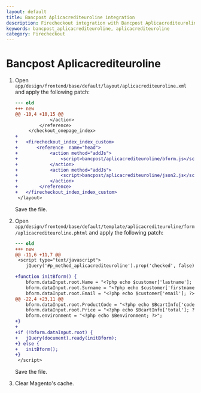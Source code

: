 ```yaml
---
layout: default
title: Bancpost Aplicacrediteuroline integration
description: Firecheckout integration with Bancpost Aplicacrediteuroline
keywords: bancpost_aplicacrediteuroline, aplicacrediteuroline
category: Firecheckout
---
```


# Bancpost Aplicacrediteuroline

 1. Open `app/design/frontend/base/default/layout/aplicacrediteuroline.xml` and apply the
    following patch:

    ```diff
    --- old
    +++ new
    @@ -10,4 +10,15 @@
                 </action>
             </reference>
         </checkout_onepage_index>
    +
    +   <firecheckout_index_index_custom>
    +       <reference  name="head">
    +            <action method="addJs">
    +                <script>bancpost/aplicacrediteuroline/bform.js</script>
    +            </action>
    +            <action method="addJs">
    +                <script>bancpost/aplicacrediteuroline/json2.js</script>
    +            </action>
    +        </reference>
    +   </firecheckout_index_index_custom>
     </layout>


    ```

    Save the file.

 2. Open `app/design/frontend/base/default/template/aplicacrediteuroline/form/aplicacrediteuroline.phtml`
    and apply the following patch:

    ```diff
    --- old
    +++ new
    @@ -11,6 +11,7 @@
     <script type="text/javascript">
        jQuery('#p_method_aplicacrediteuroline').prop('checked', false);

    +function initBform() {
        bform.dataInput.root.Name = "<?php echo $customer['lastname']; ?>";
        bform.dataInput.root.Surname = "<?php echo $customer['firstname']; ?>";
        bform.dataInput.root.Email = "<?php echo $customer['email']; ?>";
    @@ -22,4 +23,11 @@
        bform.dataInput.root.ProductCode = "<?php echo $BcartInfo['codes']; ?>";
        bform.dataInput.root.Price = "<?php echo $BcartInfo['total']; ?>";
        bform.environment = "<?php echo $Benvironment; ?>";
    +}
    +
    +if (!bform.dataInput.root) {
    +   jQuery(document).ready(initBform);
    +} else {
    +   initBform();
    +}
     </script>
    ```

    Save the file.

 3. Clear Magento's cache.
